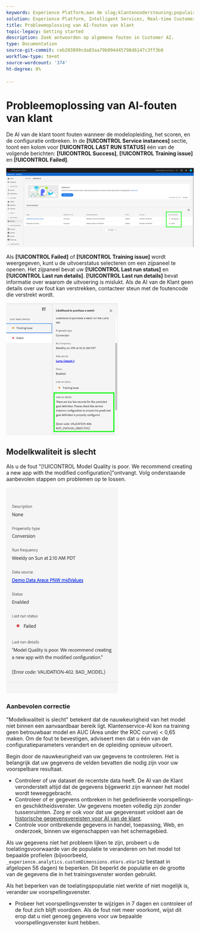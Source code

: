```yaml
---
keywords: Experience Platform;aan de slag;klantenondersteuning;populaire onderwerpen;input van klantenondersteuning;klantenservice uitvoer;problemen oplossen;fouten in klantenondersteuning
solution: Experience Platform, Intelligent Services, Real-time Customer Data Platform
title: Probleemoplossing van AI-fouten van klant
topic-legacy: Getting started
description: Zoek antwoorden op algemene fouten in Customer AI.
type: Documentation
source-git-commit: ceb203899cda83aa79b994d45798d6147c3ff3b8
workflow-type: tm+mt
source-wordcount: '374'
ht-degree: 0%

---
```



# Probleemoplossing van AI-fouten van klant

De AI van de klant toont fouten wanneer de modelopleiding, het scoren, en de configuratie ontbreken. In de **[!UICONTROL Service instances]** sectie, toont een kolom voor **[!UICONTROL LAST RUN STATUS]** één van de volgende berichten: **[!UICONTROL Success]**, **[!UICONTROL Training issue]** en **[!UICONTROL Failed]**.

![status laatste uitvoering](./images/errors/last-run-status.png)

Als **[!UICONTROL Failed]** of **[!UICONTROL Training issue]** wordt weergegeven, kunt u de uitvoerstatus selecteren om een zijpaneel te openen. Het zijpaneel bevat uw **[!UICONTROL Last run status]** en **[!UICONTROL Last run details]**. **[!UICONTROL Last run details]** bevat informatie over waarom de uitvoering is mislukt. Als de AI van de Klant geen details over uw fout kan verstrekken, contacteer steun met de foutencode die verstrekt wordt.

<img src="./images/errors/last-run-details.png" width="300" /><br />

## Modelkwaliteit is slecht

Als u de fout &quot;[!UICONTROL Model Quality is poor. We recommend creating a new app with the modified configuration]&quot;ontvangt. Volg onderstaande aanbevolen stappen om problemen op te lossen.

<img src="./images/errors/model-quality.png" width="300" /><br />

### Aanbevolen correctie

&quot;Modelkwaliteit is slecht&quot; betekent dat de nauwkeurigheid van het model niet binnen een aanvaardbaar bereik ligt. Klantenservice-AI kon na training geen betrouwbaar model en AUC (Area under the ROC curve) &lt; 0,65 maken. Om de fout te bevestigen, adviseert men dat u één van de configuratieparameters verandert en de opleiding opnieuw uitvoert.

Begin door de nauwkeurigheid van uw gegevens te controleren. Het is belangrijk dat uw gegevens de velden bevatten die nodig zijn voor uw voorspelbare resultaat.

- Controleer of uw dataset de recentste data heeft. De AI van de Klant veronderstelt altijd dat de gegevens bijgewerkt zijn wanneer het model wordt teweeggebracht.
- Controleer of er gegevens ontbreken in het gedefinieerde voorspellings- en geschiktheidsvenster. Uw gegevens moeten volledig zijn zonder tussenruimten. Zorg er ook voor dat uw gegevensset voldoet aan de [historische gegevensvereisten voor AI van de klant](./input-output.md#data-requirements).
- Controle voor ontbrekende gegevens in handel, toepassing, Web, en onderzoek, binnen uw eigenschappen van het schemagebied.

Als uw gegevens niet het probleem lijken te zijn, probeert u de toelatingsvoorwaarde van de populatie te veranderen om het model tot bepaalde profielen (bijvoorbeeld, `_experience.analytics.customDimensions.eVars.eVar142` bestaat in afgelopen 56 dagen) te beperken. Dit beperkt de populatie en de grootte van de gegevens die in het trainingsvenster worden gebruikt.

Als het beperken van de toelatingspopulatie niet werkte of niet mogelijk is, verander uw voorspellingsvenster.

- Probeer het voorspellingsvenster te wijzigen in 7 dagen en controleer of de fout zich blijft voordoen. Als de fout niet meer voorkomt, wijst dit erop dat u niet genoeg gegevens voor uw bepaalde voorspellingsvenster kunt hebben.


